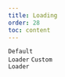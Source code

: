 ```yaml
---
title: Loading
order: 28
toc: content
---
```


<code src='../examples/DefaultLoading.tsx' description='Set `loading` to enable the loading state'>Default Loader</code> <code src='../examples/Loading.tsx'>Custom Loader</code>
